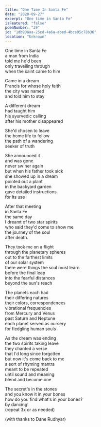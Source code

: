 ```yaml
---
title: "One Time In Santa Fe"
date: "2020-09-27"
excerpt: "One time in Santa Fe"
isFeatured: "false"
poemNumber: "39"
id: "1db93aaa-25cd-4a6a-abed-4bce95c78b36"
location: "Unknown"
---
```


One time in Santa Fe  
a man from India  
told me he'd been  
only travelling through  
when the saint came to him

Came in a dream  
Francis for whose holy faith  
the city was named  
and told him to stay

A different dream  
had taught him  
his ayurvedic calling  
after his mother disappeared

She'd chosen to leave  
the home life to follow  
the path of a wandering  
seeker of truth

She announced it  
and was gone  
never sw her again  
but when his father took sick  
she showed up in a dream  
pointed out a plant  
in the backyard garden  
gave detailed instructions  
for its use

After that meeting  
in Santa Fe  
the same day  
I dreamt of two star spirits  
who said they'd come to show me  
the journey of the soul  
after death.

They took me on a flight  
through the planetary spheres  
out to the farthest limits  
of our solar system  
there were things the soul must learn  
before the final leap  
into the fearful distances  
beyond the sun's reach

The planets each had  
their differing natures  
their colors, correspondences  
vibrational frequencies  
from Mercury and Venus  
past Saturn and Neptune  
each planet served as nursery  
for fledgling human souls

As the dream was ending  
the two spirits taking leave  
they chanted a verse  
that I'd long since forgotten  
but now it's come back to me  
a sort of rhyming mantra  
meant to be repeated  
until sound and meaning  
blend and become one

The secret's in the stones  
and you know it in your bones  
how do you find what's in your bones?  
by dancing!  
 (repeat 3x or as needed)

(with thanks to Dane Rudhyar)
